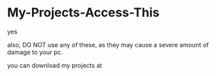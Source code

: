 # My-Projects-Access-This
yes

also, DO NOT use any of these, as they may cause a severe amount of damage to your pc.

you can download my projects at 
